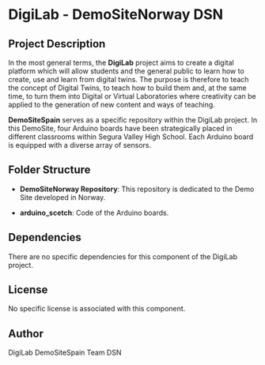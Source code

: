 # DigiLab - DemoSiteNorway DSN

## Project Description

In the most general terms, the **DigiLab** project aims to create a digital platform which will allow students and the general public to learn how to create, use and learn from digital twins. The purpose is therefore to teach the concept of Digital Twins, to teach how to build them and, at the same time, to turn them into Digital or Virtual Laboratories where creativity can be applied to the generation of new content and ways of teaching.

**DemoSiteSpain** serves as a specific repository within the DigiLab project. In this DemoSite, four Arduino boards have been strategically placed in different classrooms within Segura Valley High School. Each Arduino board is equipped with a diverse array of sensors.

## Folder Structure

- **DemoSiteNorway Repository**: This repository is dedicated to the Demo Site developed in Norway.

- **arduino_scetch**: Code of the Arduino boards.

## Dependencies

There are no specific dependencies for this component of the DigiLab project.

## License

No specific license is associated with this component.

## Author

DigiLab DemoSiteSpain Team DSN
